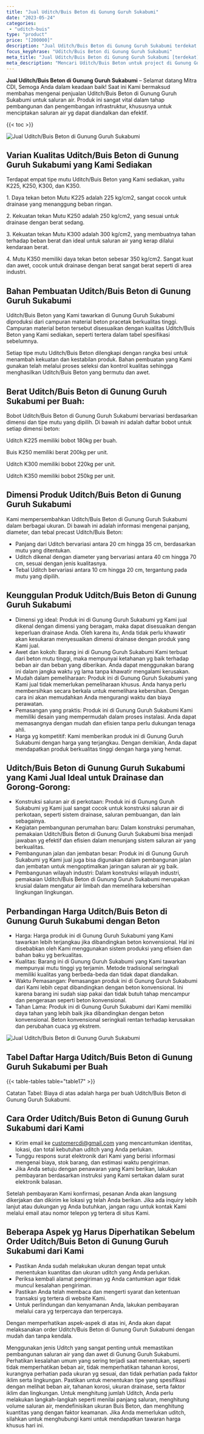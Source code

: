 ```yaml
---
title: "Jual Uditch/Buis Beton di Gunung Guruh Sukabumi"
date: "2023-05-24"
categories:
 - "uditch-buis"
type: "product"
price: "[200000]"
description: "Jual Uditch/Buis Beton di Gunung Guruh Sukabumi terdekat. Uditch/Buis Beton ini umumnya dipakai dalam proyek konstruksi sebagai drainase yang handal dan optimal. Hubungi kami untuk informasi lebih lanjut."
focus_keyphrase: "Uditch/Buis Beton di Gunung Guruh Sukabumi"
meta_title: "Jual Uditch/Buis Beton di Gunung Guruh Sukabumi [terdekat] - CDI"
meta_description: "Mencari Uditch/Buis Beton untuk project di Gunung Guruh Sukabumi? Kami menawarkan Uditch/Buis Beton yang berkualitas untuk infrastruktur saluran pembuangan. Dapatkan penawaran terbaik sekarang."
---
```


**Jual Uditch/Buis Beton di Gunung Guruh Sukabumi** – Selamat datang Mitra CDI, Semoga Anda dalam keadaan baik! Saat ini Kami bermaksud membahas mengenai penjualan Uditch/Buis Beton di Gunung Guruh Sukabumi untuk saluran air. Produk ini sangat vital dalam tahap pembangunan dan pengembangan infrastruktur, khususnya untuk menciptakan saluran air yg dapat diandalkan dan efektif.

{{< toc >}}

![Jual Uditch/Buis Beton di Gunung Guruh Sukabumi](/images/uditch-buis/uditch-beton-04.jpg)

## Varian Kualitas Uditch/Buis Beton di Gunung Guruh Sukabumi yang Kami Sediakan

Terdapat empat tipe mutu Uditch/Buis Beton yang Kami sediakan, yaitu K225, K250, K300, dan K350.

1\. Daya tekan beton Mutu K225 adalah 225 kg/cm2, sangat cocok untuk drainase yang menanggung beban ringan.

2\. Kekuatan tekan Mutu K250 adalah 250 kg/cm2, yang sesuai untuk drainase dengan berat sedang.

3\. Kekuatan tekan Mutu K300 adalah 300 kg/cm2, yang membuatnya tahan terhadap beban berat dan ideal untuk saluran air yang kerap dilalui kendaraan berat.

4\. Mutu K350 memiliki daya tekan beton sebesar 350 kg/cm2. Sangat kuat dan awet, cocok untuk drainase dengan berat sangat berat seperti di area industri.

## Bahan Pembuatan Uditch/Buis Beton di Gunung Guruh Sukabumi

Uditch/Buis Beton yang Kami tawarkan di Gunung Guruh Sukabumi diproduksi dari campuran material beton pracetak berkualitas tinggi. Campuran material beton tersebut disesuaikan dengan kualitas Uditch/Buis Beton yang Kami sediakan, seperti tertera dalam tabel spesifikasi sebelumnya.

Setiap tipe mutu Uditch/Buis Beton dilengkapi dengan rangka besi untuk menambah kekuatan dan kestabilan produk. Bahan pembuatan yang Kami gunakan telah melalui proses seleksi dan kontrol kualitas sehingga menghasilkan Uditch/Buis Beton yang bermutu dan awet.

## Berat Uditch/Buis Beton di Gunung Guruh Sukabumi per Buah:

Bobot Uditch/Buis Beton di Gunung Guruh Sukabumi bervariasi berdasarkan dimensi dan tipe mutu yang dipilih. Di bawah ini adalah daftar bobot untuk setiap dimensi beton:

Uditch K225 memiliki bobot 180kg per buah.

Buis K250 memiliki berat 200kg per unit.

Uditch K300 memiliki bobot 220kg per unit.

Uditch K350 memiliki bobot 250kg per unit.

## Dimensi Produk Uditch/Buis Beton di Gunung Guruh Sukabumi

Kami mempersembahkan Uditch/Buis Beton di Gunung Guruh Sukabumi dalam berbagai ukuran. Di bawah ini adalah informasi mengenai panjang, diameter, dan tebal precast Uditch/Buis Beton:

*   Panjang dari Uditch bervariasi antara 20 cm hingga 35 cm, berdasarkan mutu yang ditentukan.
*   Uditch dikenal dengan diameter yang bervariasi antara 40 cm hingga 70 cm, sesuai dengan jenis kualitasnya.
*   Tebal Uditch bervariasi antara 10 cm hingga 20 cm, tergantung pada mutu yang dipilih.

## Keunggulan Produk Uditch/Buis Beton di Gunung Guruh Sukabumi

*   Dimensi yg ideal: Produk ini di Gunung Guruh Sukabumi yg Kami jual dikenal dengan dimensi yang beragam, maka dapat disesuaikan dengan keperluan drainase Anda. Oleh karena itu, Anda tidak perlu khawatir akan kesukaran menyesuaikan dimensi drainase dengan produk yang Kami jual.
*   Awet dan kokoh: Barang ini di Gunung Guruh Sukabumi Kami terbuat dari beton mutu tinggi, maka mempunyai ketahanan yg baik terhadap beban air dan beban yang diberikan. Anda dapat menggunakan barang ini dalam jangka waktu yg lama tanpa khawatir mengalami kerusakan.
*   Mudah dalam pemeliharaan: Produk ini di Gunung Guruh Sukabumi yang Kami jual tidak memerlukan pemeliharaan khusus. Anda hanya perlu membersihkan secara berkala untuk memelihara kebersihan. Dengan cara ini akan memudahkan Anda mengurangi waktu dan biaya perawatan.
*   Pemasangan yang praktis: Produk ini di Gunung Guruh Sukabumi Kami memiliki desain yang mempermudah dalam proses instalasi. Anda dapat memasangnya dengan mudah dan efisien tanpa perlu dukungan tenaga ahli.
*   Harga yg kompetitif: Kami memberikan produk ini di Gunung Guruh Sukabumi dengan harga yang terjangkau. Dengan demikian, Anda dapat mendapatkan produk berkualitas tinggi dengan harga yang hemat.

## Uditch/Buis Beton di Gunung Guruh Sukabumi yang Kami Jual Ideal untuk Drainase dan Gorong-Gorong:

*   Konstruksi saluran air di perkotaan: Produk ini di Gunung Guruh Sukabumi yg Kami jual sangat cocok untuk konstruksi saluran air di perkotaan, seperti sistem drainase, saluran pembuangan, dan lain sebagainya.
*   Kegiatan pembangunan perumahan baru: Dalam konstruksi perumahan, pemakaian Uditch/Buis Beton di Gunung Guruh Sukabumi bisa menjadi jawaban yg efektif dan efisien dalam menunjang sistem saluran air yang berkualitas.
*   Pembangunan jalan dan jembatan besar: Produk ini di Gunung Guruh Sukabumi yg Kami jual juga bisa digunakan dalam pembangunan jalan dan jembatan untuk mengoptimalkan jaringan saluran air yg baik.
*   Pembangunan wilayah industri: Dalam konstruksi wilayah industri, pemakaian Uditch/Buis Beton di Gunung Guruh Sukabumi merupakan krusial dalam mengatur air limbah dan memelihara kebersihan lingkungan lingkungan.

## Perbandingan Harga Uditch/Buis Beton di Gunung Guruh Sukabumi dengan Beton

*   Harga: Harga produk ini di Gunung Guruh Sukabumi yang Kami tawarkan lebih terjangkau jika dibandingkan beton konvensional. Hal ini disebabkan oleh Kami menggunakan sistem produksi yang efisien dan bahan baku yg berkualitas.
*   Kualitas: Barang ini di Gunung Guruh Sukabumi yang Kami tawarkan mempunyai mutu tinggi yg terjamin. Metode tradisional seringkali memiliki kualitas yang berbeda-beda dan tidak dapat diandalkan.
*   Waktu Pemasangan: Pemasangan produk ini di Gunung Guruh Sukabumi dari Kami lebih cepat dibandingkan dengan beton konvensional. Ini karena barang ini sudah siap pakai dan tidak butuh tahap mencampur dan pengerasan seperti beton konvensional.
*   Tahan Lama: Produk ini di Gunung Guruh Sukabumi dari Kami memiliki daya tahan yang lebih baik jika dibandingkan dengan beton konvensional. Beton konvensional seringkali rentan terhadap kerusakan dan perubahan cuaca yg ekstrem.

![Jual Uditch/Buis Beton di Gunung Guruh Sukabumi](/images/uditch-buis/buis-beton-01.jpg)

## Tabel Daftar Harga Uditch/Buis Beton di Gunung Guruh Sukabumi per Buah

{{< table-tables table="table17" >}}

Catatan Tabel: Biaya di atas adalah harga per buah Uditch/Buis Beton di Gunung Guruh Sukabumi.

## Cara Order Uditch/Buis Beton di Gunung Guruh Sukabumi dari Kami

*   Kirim email ke customercdi@gmail.com yang mencantumkan identitas, lokasi, dan total kebutuhan uditch yang Anda perlukan.
*   Tunggu respons surat elektronik dari Kami yang berisi informasi mengenai biaya, stok barang, dan estimasi waktu pengiriman.
*   Jika Anda setuju dengan penawaran yang Kami berikan, lakukan pembayaran berdasarkan instruksi yang Kami sertakan dalam surat elektronik balasan.

Setelah pembayaran Kami konfirmasi, pesanan Anda akan langsung dikerjakan dan dikirim ke lokasi yg telah Anda berikan. Jika ada inquiry lebih lanjut atau dukungan yg Anda butuhkan, jangan ragu untuk kontak Kami melalui email atau nomor telepon yg tertera di situs Kami.

## Beberapa Aspek yg Harus Diperhatikan Sebelum Order Uditch/Buis Beton di Gunung Guruh Sukabumi dari Kami

*   Pastikan Anda sudah melakukan ukuran dengan tepat untuk menentukan kuantitas dan ukuran uditch yang Anda perlukan.
*   Periksa kembali alamat pengiriman yg Anda cantumkan agar tidak muncul kesalahan pengiriman.
*   Pastikan Anda telah membaca dan mengerti syarat dan ketentuan transaksi yg tertera di website Kami.
*   Untuk perlindungan dan kenyamanan Anda, lakukan pembayaran melalui cara yg terpercaya dan terpercaya.

Dengan memperhatikan aspek-aspek di atas ini, Anda akan dapat melaksanakan order Uditch/Buis Beton di Gunung Guruh Sukabumi dengan mudah dan tanpa kendala.

Menggunakan jenis Uditch yang sangat penting untuk memastikan pembangunan saluran air yang dan awet di Gunung Guruh Sukabumi. Perhatikan kesalahan umum yang sering terjadi saat menentukan, seperti tidak memperhatikan beban air, tidak memperhatikan tahanan korosi, kurangnya perhatian pada ukuran yg sesuai, dan tidak perhatian pada faktor iklim serta lingkungan. Pastikan untuk menentukan tipe yang spesifikasi dengan melihat beban air, tahanan korosi, ukuran drainase, serta faktor iklim dan lingkungan. Untuk menghitung jumlah Uditch, Anda perlu melakukan langkah-langkah seperti menilai panjang saluran, menghitung volume saluran air, mendefinisikan ukuran Buis Beton, dan menghitung kuantitas yang dengan faktor keamanan. Jika Anda memerlukan uditch, silahkan untuk menghubungi kami untuk mendapatkan tawaran harga khusus hari ini.